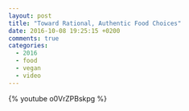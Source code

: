 ```yaml
---
layout: post
title: "Toward Rational, Authentic Food Choices"
date: 2016-10-08 19:25:15 +0200
comments: true
categories:
  - 2016
  - food
  - vegan
  - video
---
```

{% youtube o0VrZPBskpg %}
